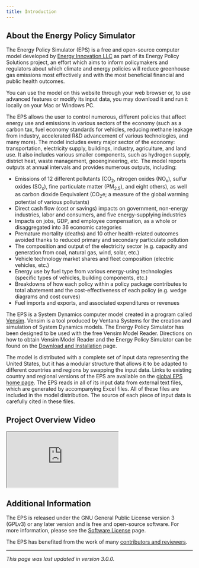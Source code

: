 ```yaml
---
title: Introduction
---
```

## About the Energy Policy Simulator

The Energy Policy Simulator (EPS) is a free and open-source computer model developed by [Energy Innovation LLC](https://energyinnovation.org/) as part of its Energy Policy Solutions project, an effort which aims to inform policymakers and regulators about which climate and energy policies will reduce greenhouse gas emissions most effectively and with the most beneficial financial and public health outcomes.

You can use the model on this website through your web browser or, to use advanced features or modify its input data, you may download it and run it locally on your Mac or Windows PC.

The EPS allows the user to control numerous, different policies that affect energy use and emissions in various sectors of the economy (such as a carbon tax, fuel economy standards for vehicles, reducing methane leakage from industry, accelerated R&D advancement of various technologies, and many more).  The model includes every major sector of the economy: transportation, electricity supply, buildings, industry, agriculture, and land use.  It also includes various smaller components, such as hydrogen supply, district heat, waste management, geoengineering, etc.  The model reports outputs at annual intervals and provides numerous outputs, including:

* Emissions of 12 different pollutants (CO<sub>2</sub>, nitrogen oxides (NO<sub>x</sub>), sulfur oxides (SO<sub>x</sub>), fine particulate matter (PM<sub>2.5</sub>), and eight others), as well as carbon dioxide Eequivalent (CO<sub>2</sub>e; a measure of the global warming potential of various pollutants)
* Direct cash flow (cost or savings) impacts on government, non-energy industries, labor and consumers, and five energy-supplying industries
* Impacts on jobs, GDP, and employee compensation, as a whole or disaggregated into 36 economic categories
* Premature mortality (deaths) and 10 other health-related outcomes avoided thanks to reduced primary and secondary particulate pollution
* The composition and output of the electricity sector (e.g. capacity and generation from coal, natural gas, wind, solar, etc.)
* Vehicle technology market shares and fleet composition (electric vehicles, etc.)
* Energy use by fuel type from various energy-using technologies (specific types of vehicles, building components, etc.)
* Breakdowns of how each policy within a policy package contributes to total abatement and the cost-effectiveness of each policy (e.g. wedge diagrams and cost curves)
* Fuel imports and exports, and associated expenditures or revenues

The EPS is a System Dynamics computer model created in a program called [Vensim](http://vensim.com/).  Vensim is a tool produced by Ventana Systems for the creation and simulation of System Dynamics models.  The Energy Policy Simulator has been designed to be used with the free Vensim Model Reader.  Directions on how to obtain Vensim Model Reader and the Energy Policy Simulator can be found on the [Download and Installation](download) page.

The model is distributed with a complete set of input data representing the United States, but it has a modular structure that allows it to be adapted to different countries and regions by swapping the input data.  Links to existing country and regional versions of the EPS are available on the [global EPS home page](https://energypolicy.solutions).  The EPS reads in all of its input data from external text files, which are generated by accompanying Excel files.  All of these files are included in the model distribution.  The source of each piece of input data is carefully cited in these files.

## Project Overview Video

<div class="iframe-container"><iframe loading="lazy" src="https://www.youtube.com/embed/LuP6vUhrDx8" allow="autoplay; encrypted-media" allowfullscreen></iframe></div>

## Additional Information

The EPS is released under the GNU General Public License version 3 (GPLv3) or any later version and is free and open-source software.  For more information, please see the [Software License](software-license) page.

The EPS has benefited from the work of many [contributors and reviewers](acknowledgement).

---
*This page was last updated in version 3.0.0.*
